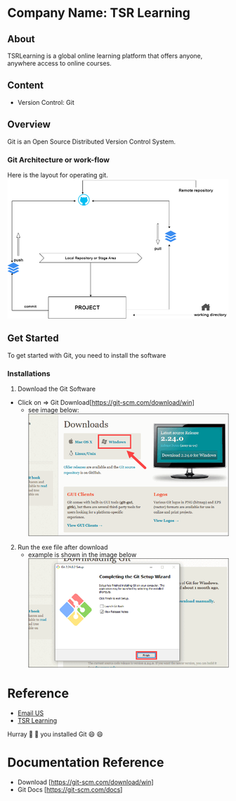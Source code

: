 # Company Name: TSR Learning
## About
TSRLearning is a global online learning platform that offers anyone, anywhere access to online courses.

## Content
- Version Control: Git

## Overview
Git is an Open Source Distributed Version Control System.

### Git Architecture or work-flow
Here is the layout for operating git.
![Git](images/picture-3.png)

## Get Started
To get started with Git, you need to install the software

### Installations
1. Download the Git Software
- Click on => Git Download[https://git-scm.com/download/win]
    - see image below:
    ![Click Windows to Download Git](images/picture-1.png)

2. Run the exe file after download
   - example is shown in the image below
   ![Click finish to install Exe file](images/picture-2.png)


# Reference
  - [Email US](mailto:info@tsrlearning.io)
  - [TSR Learning](https://www.tsrlearning.io)

Hurray :rocket: :rocket: you installed Git :smile: :smile:

# Documentation Reference
- Download [https://git-scm.com/download/win]
- Git Docs [https://git-scm.com/docs]
